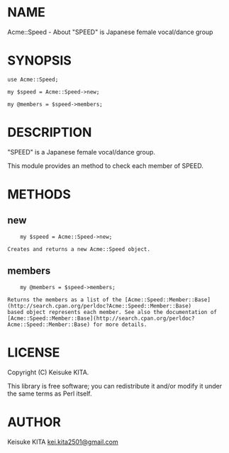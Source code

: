 # NAME

Acme::Speed - About "SPEED" is Japanese female vocal/dance group

# SYNOPSIS

    use Acme::Speed;

    my $speed = Acme::Speed->new;

    my @members = $speed->members;

# DESCRIPTION

"SPEED" is a Japanese female vocal/dance group.

This module provides an method to check each member of SPEED.

# METHODS

## new

        my $speed = Acme::Speed->new;

    Creates and returns a new Acme::Speed object.

## members

        my @members = $speed->members;

    Returns the members as a list of the [Acme::Speed::Member::Base](http://search.cpan.org/perldoc?Acme::Speed::Member::Base) 
    based object represents each member. See also the documentation of 
    [Acme::Speed::Member::Base](http://search.cpan.org/perldoc?Acme::Speed::Member::Base) for more details.

# LICENSE

Copyright (C) Keisuke KITA.

This library is free software; you can redistribute it and/or modify 
it under the same terms as Perl itself.

# AUTHOR

Keisuke KITA <kei.kita2501@gmail.com>
